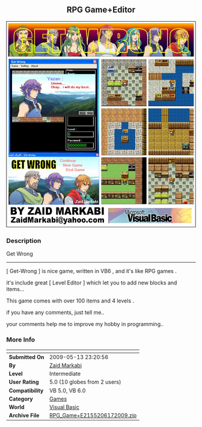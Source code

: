 ﻿<div align="center">

## RPG Game\+Editor

<img src="PIC200961714361304.jpg">
</div>

### Description

Get Wrong

----

[ Get-Wrong ] is nice game, written in VB6 , and it's like RPG games .

it's include great [ Level Editor ] which let you to add new blocks and items...

This game comes with over 100 items and 4 levels .

if you have any comments, just tell me..

your comments help me to improve my hobby in programming..
 
### More Info
 


<span>             |<span>
---                |---
**Submitted On**   |2009-05-13 23:20:56
**By**             |[Zaid Markabi](https://github.com/Planet-Source-Code/PSCIndex/blob/master/ByAuthor/zaid-markabi.md)
**Level**          |Intermediate
**User Rating**    |5.0 (10 globes from 2 users)
**Compatibility**  |VB 5\.0, VB 6\.0
**Category**       |[Games](https://github.com/Planet-Source-Code/PSCIndex/blob/master/ByCategory/games__1-38.md)
**World**          |[Visual Basic](https://github.com/Planet-Source-Code/PSCIndex/blob/master/ByWorld/visual-basic.md)
**Archive File**   |[RPG\_Game\+E2155206172009\.zip](https://github.com/Planet-Source-Code/zaid-markabi-rpg-game-editor__1-72187/archive/master.zip)








